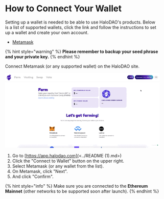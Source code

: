 # How to Connect Your Wallet

Setting up a wallet is needed to be able to use HaloDAO's products. Below is a list of supported wallets, click the link and follow the instructions to set up a wallet and create your own account.

* [Metamask](https://metamask.io/)

{% hint style="warning" %}
**Please remember to backup your seed phrase and your private key.**
{% endhint %}

Connect Metamask (or any supported wallet) on the HaloDAO site.

![](<../.gitbook/assets/CleanShot 2021-07-05 at 15.45.45.gif>)

1. Go to [https://app.halodao.com](<../README (1).md>)
2. Click the "Connect to Wallet" button on the upper right.
3. Select Metamask (or any wallet from the list).
4. On Metamask, click "Next".
5. And click "Confirm".

{% hint style="info" %}
Make sure you are connected to the **Ethereum** **Mainnet** (other networks to be supported soon after launch).
{% endhint %}
